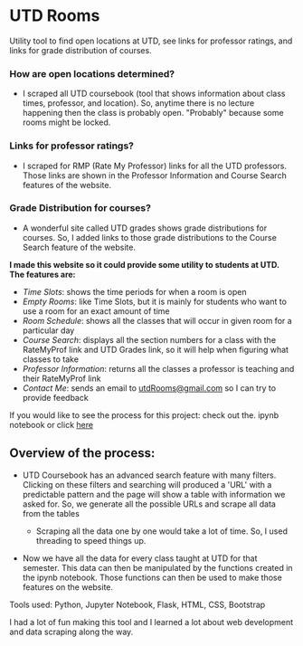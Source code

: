 # UTD Rooms
Utility tool to find open locations at UTD, see links for professor ratings, and links for grade distribution of courses. 

### How are open locations determined? 
- I scraped all UTD coursebook (tool that shows information about class times, professor, and location). So, anytime there is no lecture happening then the class is probably open. "Probably" because some rooms might be locked. 

### Links for professor ratings?
- I scraped for RMP (Rate My Professor) links for all the UTD professors. Those links are shown in the Professor Information and Course Search features of the website.

### Grade Distribution for courses?
- A wonderful site called UTD grades shows grade distributions for courses. So, I added links to those grade distributions to the Course Search feature of the website.


**I made this website so it could provide some utility to students at UTD. The features are:**
- *Time Slots*: shows the time periods for when a room is open
- *Empty Rooms*: like Time Slots, but it is mainly for students who want to use a room for an exact amount of time
- *Room Schedule*: shows all the classes that will occur in given room for a particular day
- *Course Search*: displays all the section numbers for a class with the RateMyProf link and UTD Grades link, so it will help when figuring what classes to take 
- *Professor Information*: returns all the classes a professor is teaching and their RateMyProf link
- *Contact Me*: sends an email to utdRooms@gmail.com so I can try to provide feedback 

If you would like to see the process for this project: check out the. ipynb notebook or click [here](https://nbviewer.jupyter.org/github/mithil957/utdRooms/blob/master/courseBook.ipynb)

## Overview of the process:
  - UTD Coursebook has an advanced search feature with many filters. Clicking on these filters and searching will produced a 'URL' with a predictable pattern and the page will show a table with information we asked for. So, we generate all the possible URLs and scrape all data from the tables
    * Scraping all the data one by one would take a lot of time. So, I used threading to speed things up. 
  
  - Now we have all the data for every class taught at UTD for that semester. This data can then be manipulated by the functions created in the ipynb notebook. Those functions can then be used to make those features on the website.
  
Tools used: Python, Jupyter Notebook, Flask, HTML, CSS, Bootstrap 

I had a lot of fun making this tool and I learned a lot about web development and data scraping along the way. 



